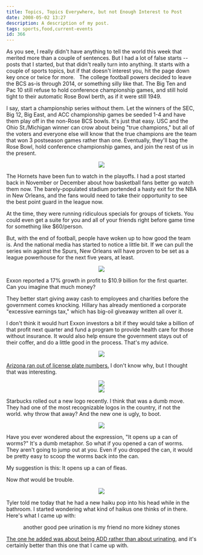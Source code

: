```yaml
---
title: Topics, Topics Everywhere, but not Enough Interest to Post
date: 2008-05-02 13:27
description: A description of my post.
tags: sports,food,current-events
id: 366
---
```

As you see, I really didn't have anything to tell the world this week that merited more than a couple of sentences.  But I had a lot of false starts -- posts that I started, but that didn't really turn into anything.  It starts with a couple of sports topics, but if that doesn't interest you, hit the page down key once or twice for more.
<span class="spanEndPreview">&nbsp;</span>
The college football powers decided to leave the BCS as-is through 2014, or something silly like that.  The Big Ten and Pac 10 still refuse to hold conference championship games, and still hold tight to their automatic Rose Bowl berth, as if it were still 1949.  

I say, start a championship series without them.  Let the winners of the SEC, Big 12, Big East, and ACC championship games be seeded 1-4 and have them play off in the non-Rose BCS bowls.  It's just that easy.  USC and the Ohio St./Michigan winner can crow about being "true champions," but all of the voters and everyone else will know that the true champions are the team that won 3 postseason games rather than one.  Eventually, they'll bag the Rose Bowl, hold conference championship games, and join the rest of us in the present.


<center><img src="/img/greenline.gif" /></center>


The Hornets have been fun to watch in the playoffs.  I had a post started back in November or December about how basketball fans better go watch them now.  The barely-populated stadium portended a hasty exit for the NBA in New Orleans, and the fans would need to take their opportunity to see the best point guard in the league now.

At the time, they were running ridiculous specials for groups of tickets.  You could even get a suite for you and all of your friends right before game time for something like $60/person.

But, with the end of football, people have woken up to how good the team is.  And the national media has started to notice a little bit.  If we can pull the series win against the Spurs, New Orleans will have proven to be set as a league powerhouse for the next five years, at least.


<center><img src="/img/greenline.gif" /></center>


Exxon reported a 17% growth in profit to $10.9 billion for the first quarter.  Can you imagine that much money?

They better start giving away cash to employees and charities before the government comes knocking.  Hillary has already mentioned a corporate "excessive earnings tax," which has big-oil giveaway written all over it.

I don't think it would hurt Exxon investors a bit if they would take a billion of that profit next quarter and fund a program to provide health care for those without insurance.  It would also help ensure the government stays out of their coffer, and do a little good in the process.  That's my advice.


<center><img src="/img/greenline.gif" /></center>


<a href="http://www.nytimes.com/2008/05/01/us/01license.html?scp=1&sq=arizona+plates&st=nyt" target="_blank">Arizona ran out of license plate numbers.</a>  I don't know why, but I thought that was interesting.


<center><img src="/img/greenline.gif" /></center>

<center><img src="/img/starbucks.jpg" /></center>



Starbucks rolled out a new logo recently.  I think that was a dumb move.  They had one of the most recognizable logos in the country, if not the world.  why throw that away?  And the new one is ugly, to boot.


<center><img src="/img/greenline.gif" /></center>


Have you ever wondered about the expression, "It opens up a can of worms?"  It's a dumb metaphor.  So what if you opened a can of worms.  They aren't going to jump out at you.  Even if you dropped the can, it would be pretty easy to scoop the worms back into the can.

My suggestion is this:  It opens up a can of fleas.

Now <i>that</i> would be trouble.


<center><img src="/img/greenline.gif" /></center>


Tyler told me today that he had a new haiku pop into his head while in the bathroom.  I started wondering what kind of haikus one thinks of in there.  Here's what I came up with:

<center>another good pee
urination is my friend
no more kidney stones</center>

<a href="http://theskinnyonbenny.com/x/tcHaikus.php">The one he added was about being ADD rather than about urinating</a>, and it's certainly better than this one that I came up with.
